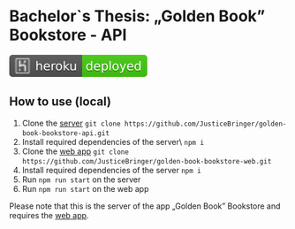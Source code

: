 # Bachelor`s Thesis: „Golden Book” Bookstore - API

![Heroku](https://github.com/DenisOH/pyheroku-badge/blob/master/img/deployed.svg)

## How to use (local)

1. Clone the [server](https://github.com/JusticeBringer/licenta-api) `git clone https://github.com/JusticeBringer/golden-book-bookstore-api.git`
2. Install required dependencies of the server\ `npm i`
3. Clone the [web app](https://github.com/JusticeBringer/golden-book-bookstore-web) `git clone https://github.com/JusticeBringer/golden-book-bookstore-web.git`
4. Install required dependencies of the server `npm i`
5. Run `npm run start` on the server
6. Run `npm run start` on the web app

Please note that this is the server of the app „Golden Book” Bookstore and requires the [web app](https://github.com/JusticeBringer/licenta-api).
